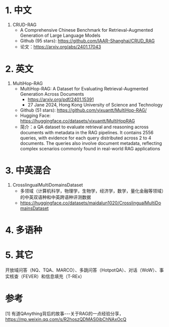 # 1. 中文

1. CRUD-RAG
   - A Comprehensive Chinese Benchmark for Retrieval-Augmented Generation of Large Language Models
   - Github (95 stars): https://github.com/IAAR-Shanghai/CRUD_RAG
   - 论文：https://arxiv.org/abs/2401.17043

# 2. 英文

1. MultiHop-RAG
   - MultiHop-RAG: A Dataset for Evaluating Retrieval-Augmented Generation Across Documents
     - https://arxiv.org/pdf/2401.15391
     - 27 Jane 2024, Hong Kong University of Science and Technology
   - Github (51 stars): https://github.com/yixuantt/MultiHop-RAG/
   - Hugging Face: https://huggingface.co/datasets/yixuantt/MultiHopRAG
   - 简介：a QA dataset to evaluate retrieval and reasoning across documents with metadata in the RAG pipelines. It contains 2556 queries, with evidence for each query distributed across 2 to 4 documents. The queries also involve document metadata, reflecting complex scenarios commonly found in real-world RAG applications

# 3. 中英混合

1. CrosslingualMultiDomainsDataset
   - 多领域（计算机科学，物理学，生物学，经济学，数学，量化金融等领域）的中英双语种和中英跨语种评测数据
   - https://huggingface.co/datasets/maidalun1020/CrosslingualMultiDomainsDataset
   
# 4. 多语种

# 5. 其它

开放域问答（NQ、TQA、MARCO）、多跳问答（HotpotQA）、对话（WoW）、事实核查（FEVER）和信息填充（T-REx）

# 参考

[1] 有道QAnything背后的故事---关于RAG的一点经验分享，https://mp.weixin.qq.com/s/R2hoszQDMAS0ibChNAxOcQ